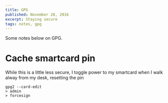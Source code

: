 ```yaml
---
title: GPG
published: November 28, 2016
excerpt: Staying secure
tags: notes, gpg
---
```


Some notes below on GPG.

# Cache smartcard pin

While this is a little less secure, I toggle power to my smartcard when I walk alway from my desk, resetting the pin
```
gpg2 --card-edit
> admin
> forcesign
```
